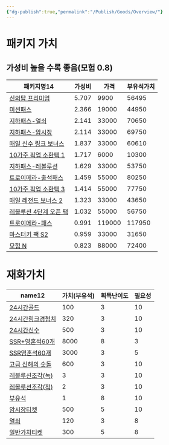 ```yaml
---
{"dg-publish":true,"permalink":"/Publish/Goods/Overview/"}
---
```



# 패키지 가치
## 가성비 높을 수록 좋음(모험 0.8)
<div><table class="dataview table-view-table"><thead class="table-view-thead"><tr class="table-view-tr-header"><th class="table-view-th"><span>패키지명</span><span class="dataview small-text">14</span></th><th class="table-view-th"><span>가성비</span></th><th class="table-view-th"><span>가격</span></th><th class="table-view-th"><span>부유석가치</span></th></tr></thead><tbody class="table-view-tbody"><tr><td><span><a data-tooltip-position="top" aria-label="Publish/Goods/Package/신의탑 프리미엄.md" data-href="Publish/Goods/Package/신의탑 프리미엄.md" href="Publish/Goods/Package/신의탑 프리미엄.md" class="internal-link" target="_blank" rel="noopener">신의탑 프리미엄</a></span></td><td><span>5.707</span></td><td>9900</td><td>56495</td></tr><tr><td><span><a data-tooltip-position="top" aria-label="Publish/Goods/Package/미션패스.md" data-href="Publish/Goods/Package/미션패스.md" href="Publish/Goods/Package/미션패스.md" class="internal-link" target="_blank" rel="noopener">미션패스</a></span></td><td><span>2.366</span></td><td>19000</td><td>44950</td></tr><tr><td><span><a data-tooltip-position="top" aria-label="Publish/Goods/Package/지하패스-열쇠.md" data-href="Publish/Goods/Package/지하패스-열쇠.md" href="Publish/Goods/Package/지하패스-열쇠.md" class="internal-link" target="_blank" rel="noopener">지하패스-열쇠</a></span></td><td><span>2.141</span></td><td>33000</td><td>70650</td></tr><tr><td><span><a data-tooltip-position="top" aria-label="Publish/Goods/Package/지하패스-암시장.md" data-href="Publish/Goods/Package/지하패스-암시장.md" href="Publish/Goods/Package/지하패스-암시장.md" class="internal-link" target="_blank" rel="noopener">지하패스-암시장</a></span></td><td><span>2.114</span></td><td>33000</td><td>69750</td></tr><tr><td><span><a data-tooltip-position="top" aria-label="Publish/Goods/Package/매일 신수 링크 보너스.md" data-href="Publish/Goods/Package/매일 신수 링크 보너스.md" href="Publish/Goods/Package/매일 신수 링크 보너스.md" class="internal-link" target="_blank" rel="noopener">매일 신수 링크 보너스</a></span></td><td><span>1.837</span></td><td>33000</td><td>60610</td></tr><tr><td><span><a data-tooltip-position="top" aria-label="Publish/Goods/Package/10가주 픽업 소환팩 1.md" data-href="Publish/Goods/Package/10가주 픽업 소환팩 1.md" href="Publish/Goods/Package/10가주 픽업 소환팩 1.md" class="internal-link" target="_blank" rel="noopener">10가주 픽업 소환팩 1</a></span></td><td><span>1.717</span></td><td>6000</td><td>10300</td></tr><tr><td><span><a data-tooltip-position="top" aria-label="Publish/Goods/Package/지하패스-레볼루션.md" data-href="Publish/Goods/Package/지하패스-레볼루션.md" href="Publish/Goods/Package/지하패스-레볼루션.md" class="internal-link" target="_blank" rel="noopener">지하패스-레볼루션</a></span></td><td><span>1.629</span></td><td>33000</td><td>53750</td></tr><tr><td><span><a data-tooltip-position="top" aria-label="Publish/Goods/Package/트로이메라-출석패스.md" data-href="Publish/Goods/Package/트로이메라-출석패스.md" href="Publish/Goods/Package/트로이메라-출석패스.md" class="internal-link" target="_blank" rel="noopener">트로이메라-출석패스</a></span></td><td><span>1.459</span></td><td>55000</td><td>80250</td></tr><tr><td><span><a data-tooltip-position="top" aria-label="Publish/Goods/Package/10가주 픽업 소환팩 3.md" data-href="Publish/Goods/Package/10가주 픽업 소환팩 3.md" href="Publish/Goods/Package/10가주 픽업 소환팩 3.md" class="internal-link" target="_blank" rel="noopener">10가주 픽업 소환팩 3</a></span></td><td><span>1.414</span></td><td>55000</td><td>77750</td></tr><tr><td><span><a data-tooltip-position="top" aria-label="Publish/Goods/Package/매일 레전드 보너스 2.md" data-href="Publish/Goods/Package/매일 레전드 보너스 2.md" href="Publish/Goods/Package/매일 레전드 보너스 2.md" class="internal-link" target="_blank" rel="noopener">매일 레전드 보너스 2</a></span></td><td><span>1.323</span></td><td>33000</td><td>43650</td></tr><tr><td><span><a data-tooltip-position="top" aria-label="Publish/Goods/Package/레볼루션 4단계 오픈 팩.md" data-href="Publish/Goods/Package/레볼루션 4단계 오픈 팩.md" href="Publish/Goods/Package/레볼루션 4단계 오픈 팩.md" class="internal-link" target="_blank" rel="noopener">레볼루션 4단계 오픈 팩</a></span></td><td><span>1.032</span></td><td>55000</td><td>56750</td></tr><tr><td><span><a data-tooltip-position="top" aria-label="Publish/Goods/Package/트로이메라-패스.md" data-href="Publish/Goods/Package/트로이메라-패스.md" href="Publish/Goods/Package/트로이메라-패스.md" class="internal-link" target="_blank" rel="noopener">트로이메라-패스</a></span></td><td><span>0.991</span></td><td>119000</td><td>117950</td></tr><tr><td><span><a data-tooltip-position="top" aria-label="Publish/Goods/Package/마스터키 팩 S2.md" data-href="Publish/Goods/Package/마스터키 팩 S2.md" href="Publish/Goods/Package/마스터키 팩 S2.md" class="internal-link" target="_blank" rel="noopener">마스터키 팩 S2</a></span></td><td><span>0.959</span></td><td>33000</td><td>31650</td></tr><tr><td><span><a data-tooltip-position="top" aria-label="Publish/Goods/Package/모험 N.md" data-href="Publish/Goods/Package/모험 N.md" href="Publish/Goods/Package/모험 N.md" class="internal-link" target="_blank" rel="noopener">모험 N</a></span></td><td><span>0.823</span></td><td>88000</td><td>72400</td></tr></tbody></table></div>

# 재화가치
<div><table class="dataview table-view-table"><thead class="table-view-thead"><tr class="table-view-tr-header"><th class="table-view-th"><span>name</span><span class="dataview small-text">12</span></th><th class="table-view-th"><span>가치(부유석)</span></th><th class="table-view-th"><span>획득난이도</span></th><th class="table-view-th"><span>필요성</span></th></tr></thead><tbody class="table-view-tbody"><tr><td><span><a data-tooltip-position="top" aria-label="Publish/Goods/Currencies/24시간골드.md" data-href="Publish/Goods/Currencies/24시간골드.md" href="Publish/Goods/Currencies/24시간골드.md" class="internal-link" target="_blank" rel="noopener">24시간골드</a></span></td><td>100</td><td>3</td><td>10</td></tr><tr><td><span><a data-tooltip-position="top" aria-label="Publish/Goods/Currencies/24시간링크경험치.md" data-href="Publish/Goods/Currencies/24시간링크경험치.md" href="Publish/Goods/Currencies/24시간링크경험치.md" class="internal-link" target="_blank" rel="noopener">24시간링크경험치</a></span></td><td>320</td><td>3</td><td>10</td></tr><tr><td><span><a data-tooltip-position="top" aria-label="Publish/Goods/Currencies/24시간신수.md" data-href="Publish/Goods/Currencies/24시간신수.md" href="Publish/Goods/Currencies/24시간신수.md" class="internal-link" target="_blank" rel="noopener">24시간신수</a></span></td><td>500</td><td>3</td><td>10</td></tr><tr><td><span><a data-tooltip-position="top" aria-label="Publish/Goods/Currencies/SSR+영혼석60개.md" data-href="Publish/Goods/Currencies/SSR+영혼석60개.md" href="Publish/Goods/Currencies/SSR+영혼석60개.md" class="internal-link" target="_blank" rel="noopener">SSR+영혼석60개</a></span></td><td>8000</td><td>8</td><td>3</td></tr><tr><td><span><a data-tooltip-position="top" aria-label="Publish/Goods/Currencies/SSR영혼석60개.md" data-href="Publish/Goods/Currencies/SSR영혼석60개.md" href="Publish/Goods/Currencies/SSR영혼석60개.md" class="internal-link" target="_blank" rel="noopener">SSR영혼석60개</a></span></td><td>3000</td><td>3</td><td>5</td></tr><tr><td><span><a data-tooltip-position="top" aria-label="Publish/Goods/Currencies/고급 신해의 숫돌.md" data-href="Publish/Goods/Currencies/고급 신해의 숫돌.md" href="Publish/Goods/Currencies/고급 신해의 숫돌.md" class="internal-link" target="_blank" rel="noopener">고급 신해의 숫돌</a></span></td><td>600</td><td>3</td><td>10</td></tr><tr><td><span><a data-tooltip-position="top" aria-label="Publish/Goods/Currencies/레볼루션조각(녹).md" data-href="Publish/Goods/Currencies/레볼루션조각(녹).md" href="Publish/Goods/Currencies/레볼루션조각(녹).md" class="internal-link" target="_blank" rel="noopener">레볼루션조각(녹)</a></span></td><td>3</td><td>3</td><td>10</td></tr><tr><td><span><a data-tooltip-position="top" aria-label="Publish/Goods/Currencies/레볼루션조각(적).md" data-href="Publish/Goods/Currencies/레볼루션조각(적).md" href="Publish/Goods/Currencies/레볼루션조각(적).md" class="internal-link" target="_blank" rel="noopener">레볼루션조각(적)</a></span></td><td>2</td><td>3</td><td>10</td></tr><tr><td><span><a data-tooltip-position="top" aria-label="Publish/Goods/Currencies/부유석.md" data-href="Publish/Goods/Currencies/부유석.md" href="Publish/Goods/Currencies/부유석.md" class="internal-link" target="_blank" rel="noopener">부유석</a></span></td><td>1</td><td>8</td><td>10</td></tr><tr><td><span><a data-tooltip-position="top" aria-label="Publish/Goods/Currencies/암시장티켓.md" data-href="Publish/Goods/Currencies/암시장티켓.md" href="Publish/Goods/Currencies/암시장티켓.md" class="internal-link" target="_blank" rel="noopener">암시장티켓</a></span></td><td>500</td><td>5</td><td>10</td></tr><tr><td><span><a data-tooltip-position="top" aria-label="Publish/Goods/Currencies/열쇠.md" data-href="Publish/Goods/Currencies/열쇠.md" href="Publish/Goods/Currencies/열쇠.md" class="internal-link" target="_blank" rel="noopener">열쇠</a></span></td><td>120</td><td>3</td><td>8</td></tr><tr><td><span><a data-tooltip-position="top" aria-label="Publish/Goods/Currencies/일반가챠티켓.md" data-href="Publish/Goods/Currencies/일반가챠티켓.md" href="Publish/Goods/Currencies/일반가챠티켓.md" class="internal-link" target="_blank" rel="noopener">일반가챠티켓</a></span></td><td>300</td><td>5</td><td>8</td></tr></tbody></table></div>